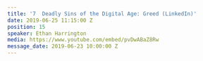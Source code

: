 ```yaml
---
title: '7  Deadly Sins of the Digital Age: Greed (LinkedIn)'
date: 2019-06-25 11:15:00 Z
position: 15
speaker: Ethan Harrington
media: https://www.youtube.com/embed/pvDwABaZ8Rw
message_date: 2019-06-23 10:00:00 Z
---
```



